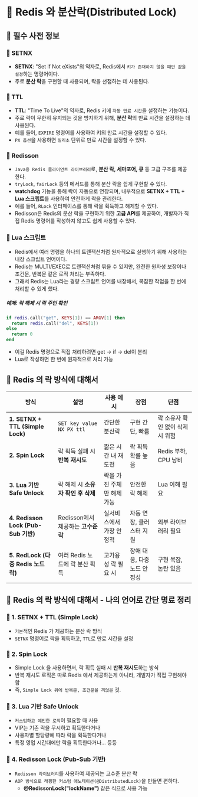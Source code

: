 # 🦢 Redis 와 분산락(Distributed Lock)

## 🦢 필수 사전 정보
### 🦆 SETNX
- **SETNX**: "Set if Not eXists"의 약자로, Redis에서 `키가 존재하지 않을 때만 값을 설정`하는 명령어이다.
- 주로 **분산 락**을 구현할 때 사용되며, 락을 선점하는 데 사용된다.
### 🦆 TTL
- **TTL**: "Time To Live"의 약자로, Redis 키에 `자동 만료 시간`을 설정하는 기능이다.
- 주로 락이 무한히 유지되는 것을 방지하기 위해, **분산 락**의 만료 시간을 설정하는 데 사용된다.
- 예를 들어, `EXPIRE` 명령어를 사용하여 키의 만료 시간을 설정할 수 있다.
- `PX 옵션`을 사용하면 `밀리초` 단위로 만료 시간을 설정할 수 있다.
### 🦆 Redisson
- `Java용 Redis 클라이언트 라이브러리`로, **분산 락, 세마포어, 큐** 등 고급 구조를 제공한다.
- `tryLock`, `fairLock` 등의 메서드를 통해 분산 락을 쉽게 구현할 수 있다.
- **watchdog** 기능을 통해 락이 자동으로 연장되며, 내부적으로 **SETNX + TTL + Lua 스크립트**를 사용하여 안전하게 락을 관리한다.
- 예를 들어, `RLock` 인터페이스를 통해 락을 획득하고 해제할 수 있다.
- Redisson은 Redis의 분산 락을 구현하기 위한 **고급 API**를 제공하여, 개발자가 직접 Redis 명령어를 작성하지 않고도 쉽게 사용할 수 있다.
### 🦆 Lua 스크립트
- Redis에서 여러 명령을 하나의 트랜잭션처럼 원자적으로 실행하기 위해 사용하는 내장 스크립트 언어이다.
- Redis는 MULTI/EXEC로 트랜잭션처럼 묶을 수 있지만, 완전한 원자성 보장이나 조건문, 반복문 같은 로직 처리는 부족하다.
- 그래서 Redis는 Lua라는 경량 스크립트 언어를 내장해서, 복잡한 작업을 한 번에 처리할 수 있게 했다.
##### 예제: 락 해제 시 락 주인 확인
```Lua
if redis.call("get", KEYS[1]) == ARGV[1] then
  return redis.call("del", KEYS[1])
else
  return 0
end
```
- 이걸 Redis 명령으로 직접 처리하려면 get → if → del이 분리
- Lua로 작성하면 한 번에 원자적으로 처리 가능

## 🦢 Redis 의 락 방식에 대해서
| 방식                                | 설명                        | 사용 예시           | 장점               | 단점                  |
|-----------------------------------|---------------------------|-----------------|------------------|---------------------|
| **1. SETNX + TTL (Simple Lock)**  | `SET key value NX PX ttl` | 간단한 분산락         | 구현 간단, 빠름        | 락 소유자 확인 없이 삭제 시 위험 |
| **2. Spin Lock**                  | 락 획득 실패 시 **반복 재시도**      | 짧은 시간 내 재도전     | 락 획득 확률 높음       | Redis 부하, CPU 낭비    |
| **3. Lua 기반 Safe Unlock**         | 락 해제 시 **소유자 확인 후 삭제**    | 락을 가진 주체만 해제 가능 | 안전한 락 해제         | Lua 이해 필요           |
| **4. Redisson Lock (Pub-Sub 기반)** | Redisson에서 제공하는 **고수준 락** | 실서비스에서 가장 안정적   | 자동 연장, 클러스터 지원   | 외부 라이브러리 필요         |
| **5. RedLock (다중 Redis 노드 락)**    | 여러 Redis 노드에 락 분산 획득      | 고가용성 락 필요 시     | 장애 대응, 다중 노드 안정성 | 구현 복잡, 논란 있음        |

## 🦢 Redis 의 락 방식에 대해서 - 나의 언어로 간단 명료 정리
### 🦆 1. SETNX + TTL (Simple Lock)
- `기본`적인 Redis 가 제공하는 분산 락 방식
- `SETNX` 명령어로 락을 획득하고, `TTL`로 만료 시간을 설정
### 🦆 2. Spin Lock
- Simple Lock 을 사용하면서, 락 획득 실패 시 **반복 재시도**하는 방식
- 반복 재시도 로직은 따로 Redis 에서 제공하는게 아니라, 개발자가 직접 구현해야 함
- 즉, `Simple Lock 위에 반복문, 조건문을 끼얹은` 것.
### 🦆 3. Lua 기반 Safe Unlock
- `커스텀하고 예민한 로직`이 필요할 때 사용
- VIP는 기존 락을 무시하고 획득한다거나
- 사용자별 할당량에 따라 락을 획득한다거나
- 특정 영업 시간대에만 락을 획득한다거나... 등등
### 🦆 4. Redisson Lock (Pub-Sub 기반)
- `Redisson 라이브러리`를 사용하여 제공되는 고수준 분산 락
- `AOP 방식으로 래핑한 커스텀 애노테이션(@DistributedLock)`을 만들면 편하다.
  - **@RedissonLock("lockName")** 같은 식으로 사용 가능